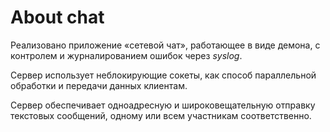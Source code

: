 # About  chat

Реализовано приложение «сетевой чат», работающее в виде демона, с контролем и журналированием ошибок через *syslog*.

Сервер использует неблокирующие сокеты, как способ параллельной обработки и передачи данных клиентам. 

Сервер обеспечивает одноадресную и широковещательную отправку текстовых сообщений, одному или всем участникам соответственно.
